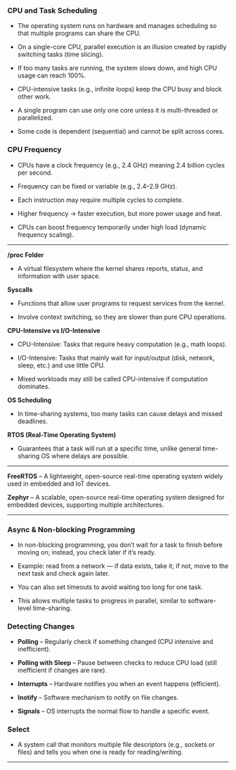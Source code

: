 ### CPU and Task Scheduling
* The operating system runs on hardware and manages scheduling so that multiple programs can share the CPU.

* On a single-core CPU, parallel execution is an illusion created by rapidly switching tasks (time slicing).

* If too many tasks are running, the system slows down, and high CPU usage can reach 100%.

* CPU-intensive tasks (e.g., infinite loops) keep the CPU busy and block other work.

* A single program can use only one core unless it is multi-threaded or parallelized.

* Some code is dependent (sequential) and cannot be split across cores.

### CPU Frequency
* CPUs have a clock frequency (e.g., 2.4 GHz) meaning 2.4 billion cycles per second.

* Frequency can be fixed or variable (e.g., 2.4–2.9 GHz).

* Each instruction may require multiple cycles to complete.

* Higher frequency → faster execution, but more power usage and heat.

* CPUs can boost frequency temporarily under high load (dynamic frequency scaling).
****

**/proc Folder**
* A virtual filesystem where the kernel shares reports, status, and information with user space.

**Syscalls**
* Functions that allow user programs to request services from the kernel.

* Involve context switching, so they are slower than pure CPU operations.

**CPU-Intensive vs I/O-Intensive**
* CPU-Intensive: Tasks that require heavy computation (e.g., math loops).

* I/O-Intensive: Tasks that mainly wait for input/output (disk, network, sleep, etc.) and use little CPU.

* Mixed workloads may still be called CPU-intensive if computation dominates.

**OS Scheduling**
* In time-sharing systems, too many tasks can cause delays and missed deadlines.

**RTOS (Real-Time Operating System)**
* Guarantees that a task will run at a specific time, unlike general time-sharing OS where delays are possible.

****

**FreeRTOS** – A lightweight, open-source real-time operating system widely used in embedded and IoT devices.

**Zephyr** – A scalable, open-source real-time operating system designed for embedded devices, supporting multiple architectures.
****
### Async & Non-blocking Programming
* In non-blocking programming, you don’t wait for a task to finish before moving on; instead, you check later if it’s ready.

* Example: read from a network — if data exists, take it; if not, move to the next task and check again later.

* You can also set timeouts to avoid waiting too long for one task.

* This allows multiple tasks to progress in parallel, similar to software-level time-sharing.

### Detecting Changes
* **Polling** – Regularly check if something changed (CPU intensive and inefficient).

* **Polling with Sleep** – Pause between checks to reduce CPU load (still inefficient if changes are rare).

* **Interrupts** – Hardware notifies you when an event happens (efficient).

* **Inotify** – Software mechanism to notify on file changes.

* **Signals** – OS interrupts the normal flow to handle a specific event.

### Select
* A system call that monitors multiple file descriptors (e.g., sockets or files) and tells you when one is ready for reading/writing.

****
